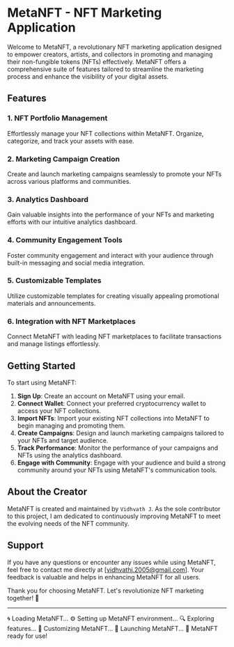 # MetaNFT - NFT Marketing Application

Welcome to MetaNFT, a revolutionary NFT marketing application designed to empower creators, artists, and collectors in promoting and managing their non-fungible tokens (NFTs) effectively. MetaNFT offers a comprehensive suite of features tailored to streamline the marketing process and enhance the visibility of your digital assets.

## Features

### 1. NFT Portfolio Management
Effortlessly manage your NFT collections within MetaNFT. Organize, categorize, and track your assets with ease.

### 2. Marketing Campaign Creation
Create and launch marketing campaigns seamlessly to promote your NFTs across various platforms and communities.

### 3. Analytics Dashboard
Gain valuable insights into the performance of your NFTs and marketing efforts with our intuitive analytics dashboard.

### 4. Community Engagement Tools
Foster community engagement and interact with your audience through built-in messaging and social media integration.

### 5. Customizable Templates
Utilize customizable templates for creating visually appealing promotional materials and announcements.

### 6. Integration with NFT Marketplaces
Connect MetaNFT with leading NFT marketplaces to facilitate transactions and manage listings effortlessly.

## Getting Started

To start using MetaNFT:

1. **Sign Up**: Create an account on MetaNFT using your email.
2. **Connect Wallet**: Connect your preferred cryptocurrency wallet to access your NFT collections.
3. **Import NFTs**: Import your existing NFT collections into MetaNFT to begin managing and promoting them.
4. **Create Campaigns**: Design and launch marketing campaigns tailored to your NFTs and target audience.
5. **Track Performance**: Monitor the performance of your campaigns and NFTs using the analytics dashboard.
6. **Engage with Community**: Engage with your audience and build a strong community around your NFTs using MetaNFT's communication tools.

## About the Creator

MetaNFT is created and maintained by `Vidhvath J`. As the sole contributor to this project, I am dedicated to continuously improving MetaNFT to meet the evolving needs of the NFT community.

## Support

If you have any questions or encounter any issues while using MetaNFT, feel free to contact me directly at [vidhvathj.2005@gmail.com]. Your feedback is valuable and helps in enhancing MetaNFT for all users.

Thank you for choosing MetaNFT. Let's revolutionize NFT marketing together! 🚀

---

🌀 Loading MetaNFT...
⚙️ Setting up MetaNFT environment...
🔍 Exploring features...
🔧 Customizing MetaNFT...
🚀 Launching MetaNFT...
🌟 MetaNFT ready for use!
